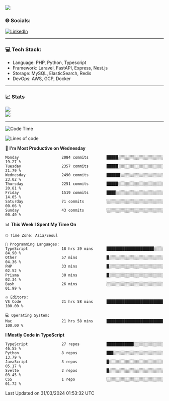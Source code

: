 <!--[![](https://visitcount.itsvg.in/api?id=jin-wk&icon=7&color=12)](https://visitcount.itsvg.in)-->
<!--[![Hits](https://hits.seeyoufarm.com/api/count/incr/badge.svg?url=https%3A%2F%2Fgithub.com%2Fjin-wk&count_bg=%235F625C&title_bg=%23555555&icon=github.svg&icon_color=%23E7E7E7&title=Hits&edge_flat=false)](https://hits.seeyoufarm.com)-->
![](https://komarev.com/ghpvc/?username=jin-wk&color=lightgrey&style=for-the-badge)

### 🌐 Socials:
[![LinkedIn](https://img.shields.io/badge/LinkedIn-%230077B5.svg?logo=linkedin&logoColor=white)](https://linkedin.com/in/jinwook-lee-242625241) 

---

### 💻 Tech Stack:
  - Language: PHP, Python, Typescript
  - Framework: Laravel, FastAPI, Express, Nest.js
  - Storage: MySQL, ElasticSearch, Redis
  - DevOps: AWS, GCP, Docker

---

### 📈 Stats
![](https://github-readme-stats.vercel.app/api?username=jin-wk&theme=dark&hide_border=true&include_all_commits=true&count_private=true)<br/>
![](https://github-readme-streak-stats.herokuapp.com/?user=jin-wk&theme=dark&hide_border=true)<br/>

---

<!--START_SECTION:waka-->
![Code Time](http://img.shields.io/badge/Code%20Time-1%2C308%20hrs%206%20mins-blue)

![Lines of code](https://img.shields.io/badge/From%20Hello%20World%20I%27ve%20Written-2.2%20million%20lines%20of%20code-blue)

📅 **I'm Most Productive on Wednesday** 

```text
Monday                   2084 commits        █████░░░░░░░░░░░░░░░░░░░░   19.27 % 
Tuesday                  2357 commits        █████░░░░░░░░░░░░░░░░░░░░   21.79 % 
Wednesday                2490 commits        ██████░░░░░░░░░░░░░░░░░░░   23.02 % 
Thursday                 2251 commits        █████░░░░░░░░░░░░░░░░░░░░   20.81 % 
Friday                   1519 commits        ████░░░░░░░░░░░░░░░░░░░░░   14.05 % 
Saturday                 71 commits          ░░░░░░░░░░░░░░░░░░░░░░░░░   00.66 % 
Sunday                   43 commits          ░░░░░░░░░░░░░░░░░░░░░░░░░   00.40 % 
```


📊 **This Week I Spent My Time On** 

```text
🕑︎ Time Zone: Asia/Seoul

💬 Programming Languages: 
TypeScript               18 hrs 39 mins      █████████████████████░░░░   84.90 % 
Other                    57 mins             █░░░░░░░░░░░░░░░░░░░░░░░░   04.36 % 
PHP                      33 mins             █░░░░░░░░░░░░░░░░░░░░░░░░   02.52 % 
Prisma                   30 mins             █░░░░░░░░░░░░░░░░░░░░░░░░   02.34 % 
Bash                     26 mins             ░░░░░░░░░░░░░░░░░░░░░░░░░   01.99 % 

🔥 Editors: 
VS Code                  21 hrs 58 mins      █████████████████████████   100.00 % 

💻 Operating System: 
Mac                      21 hrs 58 mins      █████████████████████████   100.00 % 
```

**I Mostly Code in TypeScript** 

```text
TypeScript               27 repos            ████████████░░░░░░░░░░░░░   46.55 % 
Python                   8 repos             ███░░░░░░░░░░░░░░░░░░░░░░   13.79 % 
JavaScript               3 repos             █░░░░░░░░░░░░░░░░░░░░░░░░   05.17 % 
Svelte                   2 repos             █░░░░░░░░░░░░░░░░░░░░░░░░   03.45 % 
CSS                      1 repo              ░░░░░░░░░░░░░░░░░░░░░░░░░   01.72 % 
```




 Last Updated on 31/03/2024 01:53:32 UTC
<!--END_SECTION:waka-->
